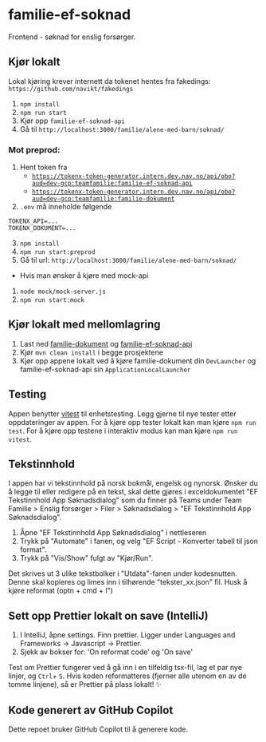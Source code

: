 # familie-ef-soknad

Frontend - søknad for enslig forsørger.

## Kjør lokalt
Lokal kjøring krever internett da tokenet hentes fra fakedings: `https://github.com/navikt/fakedings` 

1. `npm install`
2. `npm run start`
3. Kjør opp `familie-ef-soknad-api`
4. Gå til `http://localhost:3000/familie/alene-med-barn/soknad/`

### Mot preprod:
1. Hent token fra 
   - [`https://tokenx-token-generator.intern.dev.nav.no/api/obo?aud=dev-gcp:teamfamilie:familie-ef-soknad-api`](https://tokenx-token-generator.intern.dev.nav.no/api/obo?aud=dev-gcp:teamfamilie:familie-ef-soknad-api)
   - [`https://tokenx-token-generator.intern.dev.nav.no/api/obo?aud=dev-gcp:teamfamilie:familie-dokument`](https://tokenx-token-generator.intern.dev.nav.no/api/obo?aud=dev-gcp:teamfamilie:familie-dokument)
2. `.env` må inneholde følgende
 ``` 
TOKENX_API=...
TOKENX_DOKUMENT=...
```
3. `npm install` 
4. `npm run start:preprod` 
5. Gå til url: `http://localhost:3000/familie/alene-med-barn/soknad/`

* Hvis man ønsker å kjøre med mock-api
1. `node mock/mock-server.js`
2. `npm run start:mock`

## Kjør lokalt med mellomlagring
1. Last ned [familie-dokument](https://github.com/navikt/familie-dokument) og [familie-ef-soknad-api](https://github.com/navikt/familie-ef-soknad-api)
2. Kjør `mvn clean install` i begge prosjektene
2. Kjør opp appene lokalt ved å kjøre familie-dokument din `DevLauncher` og familie-ef-soknad-api sin `ApplicationLocalLauncher` 

## Testing
Appen benytter [vitest](https://vitest.dev/) til enhetstesting. Legg gjerne til nye tester etter oppdateringer av appen.
For å kjøre opp tester lokalt kan man kjøre `npm run test`. For å kjøre opp testene i interaktiv modus kan man kjøre `npm run vitest`.

## Tekstinnhold
I appen har vi tekstinnhold på norsk bokmål, engelsk og nynorsk. 
Ønsker du å legge til eller redigere på en tekst, skal dette gjøres i exceldokumentet "EF Tekstinnhold App Søknadsdialog" som du finner på Teams under Team Familie > Enslig forsørger > Filer > Søknadsdialog > "EF Tekstinnhold App Søknadsdialog". 
1. Åpne "EF Tekstinnhold App Søknadsdialog" i nettleseren
2. Trykk på "Automate" i fanen, og velg "EF Script - Konverter tabell til json format".
3. Trykk på "Vis/Show" fulgt av "Kjør/Run".

Det skrives ut 3 ulike tekstbolker i "Utdata"-fanen under kodesnutten. Denne skal kopieres og limes inn i tilhørende "tekster_xx.json" fil. Husk å kjøre reformat (optn + cmd + l")


## Sett opp Prettier lokalt on save (IntelliJ)

1. I IntelliJ, åpne settings. Finn prettier. Ligger under Languages and Frameworks -> Javascript -> Prettier.
2. Sjekk av bokser for: 'On reformat code' og 'On save'

Test om Prettier fungerer ved å gå inn i en tilfeldig tsx-fil, lag et par nye linjer, og `Ctrl`+ `S`. Hvis koden reformatteres (fjerner alle utenom en av de tomme linjene), så er Prettier på plass lokalt! :sparkles:

## Kode generert av GitHub Copilot

Dette repoet bruker GitHub Copilot til å generere kode.
